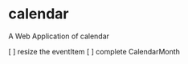 # calendar
A Web Application of calendar

[ ] resize the eventItem
[ ] complete CalendarMonth        